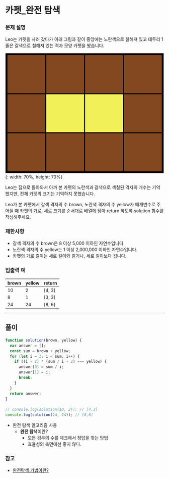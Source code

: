 # 카펫\_완전 탐색

### 문제 설명

Leo는 카펫을 사러 갔다가 아래 그림과 같이 중앙에는 노란색으로 칠해져 있고 테두리 1줄은 갈색으로 칠해져 있는 격자 모양 카펫을 봤습니다.

![carpet](./carpet.png){: width: 70%, height: 70%}

Leo는 집으로 돌아와서 아까 본 카펫의 노란색과 갈색으로 색칠된 격자의 개수는 기억했지만, 전체 카펫의 크기는 기억하지 못했습니다.

Leo가 본 카펫에서 갈색 격자의 수 brown, 노란색 격자의 수 yellow가 매개변수로 주어질 때 카펫의 가로, 세로 크기를 순서대로 배열에 담아 return 하도록 solution 함수를 작성해주세요.

### 제한사항

- 갈색 격자의 수 brown은 8 이상 5,000 이하인 자연수입니다.
- 노란색 격자의 수 yellow는 1 이상 2,000,000 이하인 자연수입니다.
- 카펫의 가로 길이는 세로 길이와 같거나, 세로 길이보다 깁니다.

### 입출력 예

| brown | yellow | return |
| ----- | ------ | ------ |
| 10    | 2      | [4, 3] |
| 8     | 1      | [3, 3] |
| 24    | 24     | [8, 6] |

---

## 풀이

```js
function solution(brown, yellow) {
  var answer = [];
  const sum = brown + yellow;
  for (let i = 3; i < sum; i++) {
    if ((i - 2) * (sum / i - 2) === yellow) {
      answer[0] = sum / i;
      answer[1] = i;
      break;
    }
  }
  return answer;
}

// console.log(solution(10, 2)); // [4,3]
console.log(solution(24, 24)); // [8,6]
```

- 완전 탐색 알고리즘 사용
  - **완전 탐색**이란?
    - 모든 경우의 수를 체크해서 정답을 찾는 방법
    - 효율성의 측면에선 좋지 않다.

### 참고

- [완전탐색 기법이란?](https://hongjw1938.tistory.com/78)
